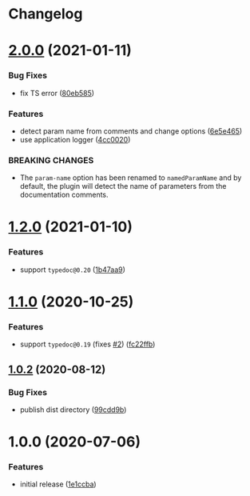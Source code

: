 # Changelog

# [2.0.0](https://github.com/cherryblossom000/typedoc-plugin-param-names/compare/v1.2.0...v2.0.0) (2021-01-11)


### Bug Fixes

* fix TS error ([80eb585](https://github.com/cherryblossom000/typedoc-plugin-param-names/commit/80eb5853486e705b0a9cfc81236f94a4f8b6765d))


### Features

* detect param name from comments and change options ([6e5e465](https://github.com/cherryblossom000/typedoc-plugin-param-names/commit/6e5e4654fa2b7aeff5c366d39fdb60d5d183af06))
* use application logger ([4cc0020](https://github.com/cherryblossom000/typedoc-plugin-param-names/commit/4cc0020c9c65de080fbeaedceb5e58d2f4cbad2f))


### BREAKING CHANGES

* The `param-name` option has been renamed to `namedParamName` and by default, the
plugin will detect the name of parameters from the documentation comments.

# [1.2.0](https://github.com/cherryblossom000/typedoc-plugin-param-names/compare/v1.1.0...v1.2.0) (2021-01-10)


### Features

* support `typedoc@0.20` ([1b47aa9](https://github.com/cherryblossom000/typedoc-plugin-param-names/commit/1b47aa96b18f965964eccd69c7eccf1348b46bfe))

# [1.1.0](https://github.com/cherryblossom000/typedoc-plugin-param-names/compare/v1.0.2...v1.1.0) (2020-10-25)


### Features

* support `typedoc@0.19` (fixes [#2](https://github.com/cherryblossom000/typedoc-plugin-param-names/issues/2)) ([fc22ffb](https://github.com/cherryblossom000/typedoc-plugin-param-names/commit/fc22ffbbeb44eb2f64b0cf5fc0a59419e41b225e))

## [1.0.2](https://github.com/cherryblossom000/typedoc-plugin-param-names/compare/v1.0.1...v1.0.2) (2020-08-12)


### Bug Fixes

* publish dist directory ([99cdd9b](https://github.com/cherryblossom000/typedoc-plugin-param-names/commit/99cdd9bcccdbf4d2e8252b8e68ae076894d2f133))

# 1.0.0 (2020-07-06)


### Features

* initial release ([1e1ccba](https://github.com/cherryblossom000/typedoc-plugin-param-names/commit/1e1ccba6885b9704fc2d409b54aeeb7ae9436019))
